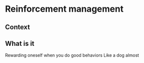 # Reinforcement management 

## Context

## What is it
Rewarding oneself when you do good behaviors
Like a dog almost